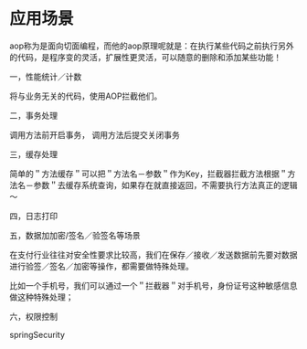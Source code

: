 # 应用场景



aop称为是面向切面编程，而他的aop原理呢就是：在执行某些代码之前执行另外的代码，是程序变的灵活，扩展性更灵活，可以随意的删除和添加某些功能！

一，性能统计／计数

将与业务无关的代码，使用AOP拦截他们。

二，事务处理

调用方法前开启事务， 调用方法后提交关闭事务

三，缓存处理

简单的＂方法缓存＂可以把＂方法名－参数＂作为Key，拦截器拦截方法根据＂方法名－参数＂去缓存系统查询，如果存在就直接返回，不需要执行方法真正的逻辑～

四，日志打印

五，数据加加密/签名／验签名等场景

在支付行业往往对安全性要求比较高，我们在保存／接收／发送数据前先要对数据进行验签／签名／加密等操作，都需要做特殊处理。

比如一个手机号，我们可以通过一个＂拦截器＂对手机号，身份证号这种敏感信息做这种特殊处理；

六，权限控制

springSecurity



